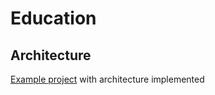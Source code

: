 # Education

## Architecture 

<p>
  <a href="https://github.com/arthursobrosa/Architecture">Example project</a> with architecture implemented
</p>
  

